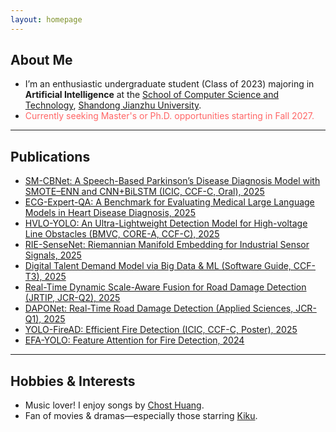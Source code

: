 ```yaml
---
layout: homepage
---
```


## About Me 

- I’m an enthusiastic undergraduate student (Class of 2023) majoring in **Artificial Intelligence** at the [School of Computer Science and Technology](https://www.sdjzu.edu.cn/jsjkx/index.htm), [Shandong Jianzhu University](https://www.sdjzu.edu.cn/).
- <span style="color:#FF6666">Currently seeking Master's or Ph.D. opportunities starting in Fall 2027.</span>  

---

## Publications  

- [SM-CBNet: A Speech-Based Parkinson’s Disease Diagnosis Model with SMOTE–ENN and CNN+BiLSTM (ICIC, CCF-C, Oral), 2025](https://link.springer.com/chapter/10.1007/978-981-95-0030-7_4)  
- [ECG-Expert-QA: A Benchmark for Evaluating Medical Large Language Models in Heart Disease Diagnosis, 2025](https://export.arxiv.org/abs/2502.17475)
- [HVLO-YOLO: An Ultra-Lightweight Detection Model for High-voltage Line Obstacles (BMVC, CORE-A, CCF-C), 2025](https://openreview.net/forum?id=2FnI6Pmx4J#discussion)
- [RIE-SenseNet: Riemannian Manifold Embedding for Industrial Sensor Signals, 2025](https://arxiv.org/abs/2502.02428)  
- [Digital Talent Demand Model via Big Data & ML (Software Guide, CCF-T3), 2025](https://www.rjdk.org.cn/zh/article/doi/10.11907/rjdk.241973/)  
- [Real-Time Dynamic Scale-Aware Fusion for Road Damage Detection (JRTIP, JCR-Q2), 2025](https://link.springer.com/article/10.1007/s11554-025-01634-w)  
- [DAPONet: Real-Time Road Damage Detection (Applied Sciences, JCR-Q1), 2025](https://www.mdpi.com/2076-3417/15/3/1470)  
- [YOLO-FireAD: Efficient Fire Detection (ICIC, CCF-C, Poster), 2025](https://arxiv.org/abs/2505.20884)
- [EFA-YOLO: Feature Attention for Fire Detection, 2024](https://arxiv.org/abs/2409.12635)  

---

## Hobbies & Interests

- Music lover! I enjoy songs by [Chost Huang](https://m.weibo.cn/u/5043186742).
- Fan of movies & dramas—especially those starring [Kiku](https://m.weibo.cn/u/3669102477).
